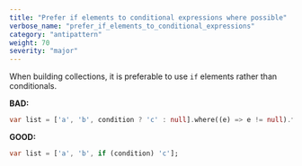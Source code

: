 ```yaml
---
title: "Prefer if elements to conditional expressions where possible"
verbose_name: "prefer_if_elements_to_conditional_expressions"
category: "antipattern"
weight: 70
severity: "major"
---
```

When building collections, it is preferable to use `if` elements rather than
conditionals.

**BAD:**
```dart
var list = ['a', 'b', condition ? 'c' : null].where((e) => e != null).toList();
```

**GOOD:**
```dart
var list = ['a', 'b', if (condition) 'c'];
```

